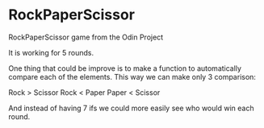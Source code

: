 # RockPaperScissor
RockPaperScissor game from the Odin Project

It is working for 5 rounds.

One thing that could be improve is to make a function to automatically compare each of the elements.
This way we can make only 3 comparison:

Rock > Scissor
Rock < Paper
Paper < Scissor

And instead of having 7 ifs we could more easily see who would win each round.
